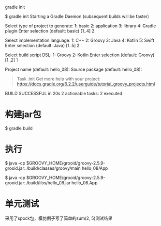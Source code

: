 gradle init

$ gradle init
Starting a Gradle Daemon (subsequent builds will be faster)

Select type of project to generate:
  1: basic
  2: application
  3: library
  4: Gradle plugin
Enter selection (default: basic) [1..4] 2

Select implementation language:
  1: C++
  2: Groovy
  3: Java
  4: Kotlin
  5: Swift
Enter selection (default: Java) [1..5] 2

Select build script DSL:
  1: Groovy
  2: Kotlin
Enter selection (default: Groovy) [1..2] 1

Project name (default: hello_08): 
Source package (default: hello_08): 

> Task :init
Get more help with your project: https://docs.gradle.org/6.2.2/userguide/tutorial_groovy_projects.html

BUILD SUCCESSFUL in 20s
2 actionable tasks: 2 executed

构建jar包
========
$ gradle build

执行
===
$ java -cp $GROOVY_HOME/grooid/groovy-2.5.9-grooid.jar:./build/classes/groovy/main hello_08/App

$ java -cp $GROOVY_HOME/grooid/groovy-2.5.9-grooid.jar:./build/libs/hello_08.jar hello_08.App

单元测试
=======
采用了spock包，模仿例子写了简单的sum(2, 5)测试结果